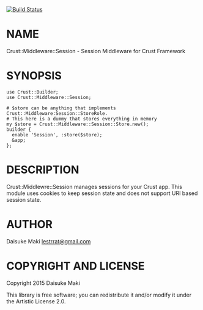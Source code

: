 [![Build Status](https://travis-ci.org/lestrrat/p6-Crust-Middleware-Session.svg?branch=master)](https://travis-ci.org/lestrrat/p6-Crust-Middleware-Session)

NAME
====

Crust::Middleware::Session - Session Middleware for Crust Framework

SYNOPSIS
========

    use Crust::Builder;
    use Crust::Middleware::Session;

    # $store can be anything that implements Crust::Middleware:Session::StoreRole.
    # This here is a dummy that stores everything in memory
    my $store = Crust::Middleware::Session::Store.new();
    builder {
      enable 'Session', :store($store);
      &app;
    };

DESCRIPTION
===========

Crust::Middlewre::Session manages sessions for your Crust app. This module uses cookies to keep session state and does not support URI based session state.

AUTHOR
======

Daisuke Maki <lestrrat@gmail.com>

COPYRIGHT AND LICENSE
=====================

Copyright 2015 Daisuke Maki

This library is free software; you can redistribute it and/or modify it under the Artistic License 2.0.

